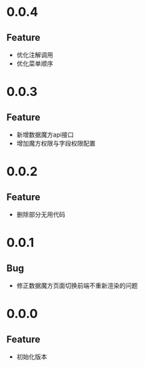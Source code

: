 # 0.0.4
## Feature

- 优化注解调用
- 优化菜单顺序

# 0.0.3
## Feature

- 新增数据魔方api接口
- 增加魔方权限与字段权限配置


# 0.0.2
## Feature

- 删除部分无用代码

# 0.0.1
## Bug

- 修正数据魔方页面切换前端不重新渲染的问题

# 0.0.0
## Feature

- 初始化版本
